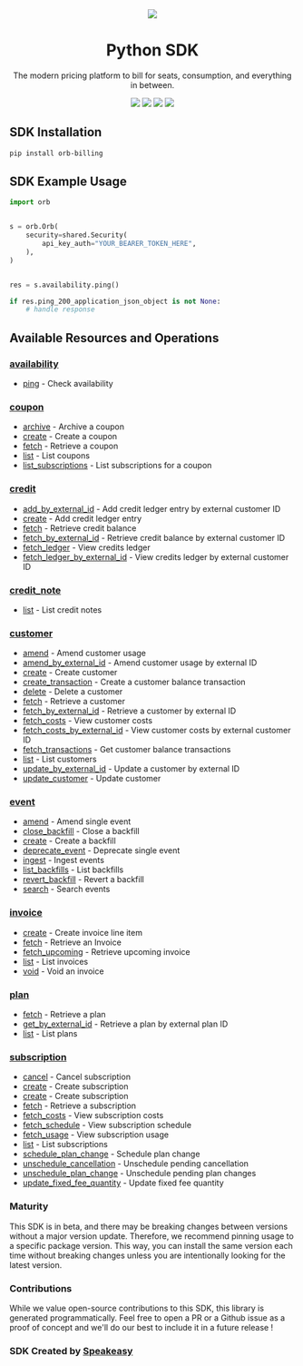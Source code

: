 <div align="center">
    <img src="https://user-images.githubusercontent.com/6267663/229776275-b670d564-fc2e-4843-b061-adf230737e3f.svg">
    <h1>Python SDK</h1>
   <p>The modern pricing platform to bill for seats, consumption, and everything in between.</p>
   <a href="https://docs.withorb.com/docs/orb-docs/overview"><img src="https://img.shields.io/static/v1?label=Docs&message=API Ref&color=5444e4&style=for-the-badge" /></a>
   <a href="https://github.com/speakeasy-sdks/orb-python/actions"><img src="https://img.shields.io/github/actions/workflow/status/speakeasy-sdks/orb-python/speakeasy_sdk_generation.yml?style=for-the-badge" /></a>
  <a href="https://opensource.org/licenses/MIT"><img src="https://img.shields.io/badge/License-MIT-blue.svg?style=for-the-badge" /></a>
  <a href="https://github.com/speakeasy-sdks/orb-python/releases"><img src="https://img.shields.io/github/v/release/speakeasy-sdks/orb-python?sort=semver&style=for-the-badge" /></a>
</div>

<!-- Start SDK Installation -->
## SDK Installation

```bash
pip install orb-billing
```
<!-- End SDK Installation -->

## SDK Example Usage
<!-- Start SDK Example Usage -->
```python
import orb


s = orb.Orb(
    security=shared.Security(
        api_key_auth="YOUR_BEARER_TOKEN_HERE",
    ),
)


res = s.availability.ping()

if res.ping_200_application_json_object is not None:
    # handle response
```
<!-- End SDK Example Usage -->

<!-- Start SDK Available Operations -->
## Available Resources and Operations


### [availability](docs/availability/README.md)

* [ping](docs/availability/README.md#ping) - Check availability

### [coupon](docs/coupon/README.md)

* [archive](docs/coupon/README.md#archive) - Archive a coupon
* [create](docs/coupon/README.md#create) - Create a coupon
* [fetch](docs/coupon/README.md#fetch) - Retrieve a coupon
* [list](docs/coupon/README.md#list) - List coupons
* [list_subscriptions](docs/coupon/README.md#list_subscriptions) - List subscriptions for a coupon

### [credit](docs/credit/README.md)

* [add_by_external_id](docs/credit/README.md#add_by_external_id) - Add credit ledger entry by external customer ID
* [create](docs/credit/README.md#create) - Add credit ledger entry
* [fetch](docs/credit/README.md#fetch) - Retrieve credit balance
* [fetch_by_external_id](docs/credit/README.md#fetch_by_external_id) - Retrieve credit balance by external customer ID
* [fetch_ledger](docs/credit/README.md#fetch_ledger) - View credits ledger
* [fetch_ledger_by_external_id](docs/credit/README.md#fetch_ledger_by_external_id) - View credits ledger by external customer ID

### [credit_note](docs/creditnote/README.md)

* [list](docs/creditnote/README.md#list) - List credit notes

### [customer](docs/customer/README.md)

* [amend](docs/customer/README.md#amend) - Amend customer usage
* [amend_by_external_id](docs/customer/README.md#amend_by_external_id) - Amend customer usage by external ID
* [create](docs/customer/README.md#create) - Create customer
* [create_transaction](docs/customer/README.md#create_transaction) - Create a customer balance transaction
* [delete](docs/customer/README.md#delete) - Delete a customer
* [fetch](docs/customer/README.md#fetch) - Retrieve a customer
* [fetch_by_external_id](docs/customer/README.md#fetch_by_external_id) - Retrieve a customer by external ID
* [fetch_costs](docs/customer/README.md#fetch_costs) - View customer costs
* [fetch_costs_by_external_id](docs/customer/README.md#fetch_costs_by_external_id) - View customer costs by external customer ID
* [fetch_transactions](docs/customer/README.md#fetch_transactions) - Get customer balance transactions
* [list](docs/customer/README.md#list) - List customers
* [update_by_external_id](docs/customer/README.md#update_by_external_id) - Update a customer by external ID
* [update_customer](docs/customer/README.md#update_customer) - Update customer

### [event](docs/event/README.md)

* [amend](docs/event/README.md#amend) - Amend single event
* [close_backfill](docs/event/README.md#close_backfill) - Close a backfill
* [create](docs/event/README.md#create) - Create a backfill
* [deprecate_event](docs/event/README.md#deprecate_event) - Deprecate single event
* [ingest](docs/event/README.md#ingest) - Ingest events
* [list_backfills](docs/event/README.md#list_backfills) - List backfills
* [revert_backfill](docs/event/README.md#revert_backfill) - Revert a backfill
* [search](docs/event/README.md#search) - Search events

### [invoice](docs/invoice/README.md)

* [create](docs/invoice/README.md#create) - Create invoice line item
* [fetch](docs/invoice/README.md#fetch) - Retrieve an Invoice
* [fetch_upcoming](docs/invoice/README.md#fetch_upcoming) - Retrieve upcoming invoice
* [list](docs/invoice/README.md#list) - List invoices
* [void](docs/invoice/README.md#void) - Void an invoice

### [plan](docs/plan/README.md)

* [fetch](docs/plan/README.md#fetch) - Retrieve a plan
* [get_by_external_id](docs/plan/README.md#get_by_external_id) - Retrieve a plan by external plan ID
* [list](docs/plan/README.md#list) - List plans

### [subscription](docs/subscription/README.md)

* [cancel](docs/subscription/README.md#cancel) - Cancel subscription
* [create](docs/subscription/README.md#create) - Create subscription
* [create](docs/subscription/README.md#create) - Create subscription
* [fetch](docs/subscription/README.md#fetch) - Retrieve a subscription
* [fetch_costs](docs/subscription/README.md#fetch_costs) - View subscription costs
* [fetch_schedule](docs/subscription/README.md#fetch_schedule) - View subscription schedule
* [fetch_usage](docs/subscription/README.md#fetch_usage) - View subscription usage
* [list](docs/subscription/README.md#list) - List subscriptions
* [schedule_plan_change](docs/subscription/README.md#schedule_plan_change) - Schedule plan change
* [unschedule_cancellation](docs/subscription/README.md#unschedule_cancellation) - Unschedule pending cancellation
* [unschedule_plan_change](docs/subscription/README.md#unschedule_plan_change) - Unschedule pending plan changes
* [update_fixed_fee_quantity](docs/subscription/README.md#update_fixed_fee_quantity) - Update fixed fee quantity
<!-- End SDK Available Operations -->

### Maturity

This SDK is in beta, and there may be breaking changes between versions without a major version update. Therefore, we recommend pinning usage
to a specific package version. This way, you can install the same version each time without breaking changes unless you are intentionally
looking for the latest version.

### Contributions

While we value open-source contributions to this SDK, this library is generated programmatically.
Feel free to open a PR or a Github issue as a proof of concept and we'll do our best to include it in a future release !

### SDK Created by [Speakeasy](https://docs.speakeasyapi.dev/docs/using-speakeasy/client-sdks)
